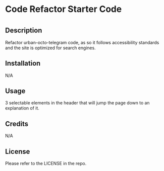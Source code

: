 # Code Refactor Starter Code
# <Your-Project-Title>

## Description

Refactor urban-octo-telegram code, as so it follows accessibility standards and the site is optimized for search engines.

## Installation

N/A

## Usage

3 selectable elements in the header that will jump the page down to an explanation of it. 

## Credits

N/A

## License

Please refer to the LICENSE in the repo.
